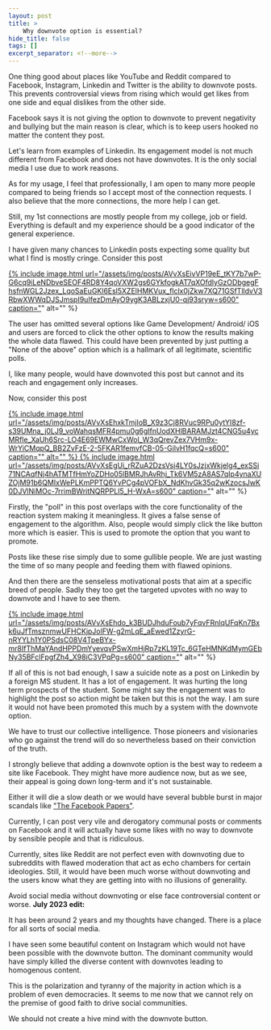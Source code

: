 ```yaml
---
layout: post
title: >
    Why downvote option is essential?
hide_title: false
tags: []
excerpt_separator: <!--more-->
---
```

One thing good about places like YouTube and Reddit compared to Facebook, Instagram, Linkedin and Twitter is the ability to downvote posts. This prevents controversial views from rising which would get likes from one side and equal dislikes from the other side. 

Facebook says it is not giving the option to downvote to prevent negativity and bullying but the main reason is clear, which is to keep users hooked no matter the content they post.

Let's learn from examples of Linkedin. Its engagement model is not much different from Facebook and does not have downvotes. It is the only social media I use due to work reasons. 

As for my usage, I feel that professionally, I am open to many more people compared to being friends so I accept most of the connection requests. I also believe that the more connections, the more help I can get.

Still, my 1st connections are mostly people from my college, job or field. Everything is default and my experience should be a good indicator of the general experience.

I have given many chances to Linkedin posts expecting some quality but what I find is mostly cringe.
Consider this post 

[
{% include image.html url="/assets/img/posts/AVvXsEivVP19eE_tKY7b7wP-G6cq9iLeNDbveSEOF4RD8Y4qoVXW2gs6GYkfogkAT7qXOfdlyGzODbgegFhsfnWGL2Jzex_LqoSaEuGKl6Esl5XZElHMKVux_flclx0jZkw7XQ71GSfTlldvV3RbwXWWqDJSJmspI9uIfezDmAyO9ygK3ABLzxjU0-qj93sryw=s600" caption="](https://blogger.googleusercontent.com/img/a/AVvXsEivVP19eE_tKY7b7wP-G6cq9iLeNDbveSEOF4RD8Y4qoVXW2gs6GYkfogkAT7qXOfdlyGzODbgegFhsfnWGL2Jzex_LqoSaEuGKl6Esl5XZElHMKVux_flclx0jZkw7XQ71GSfTlldvV3RbwXWWqDJSJmspI9uIfezDmAyO9ygK3ABLzxjU0-qj93sryw=s1106)" alt="" %}

The user has omitted several options like Game Development/ Android/ iOS and users are forced to click the other options to know the results making the whole data flawed. This could have been prevented by just putting a "None of the above" option which is a hallmark of all legitimate, scientific polls.

I, like many people, would have downvoted this post but cannot and its reach and engagement only increases.

Now, consider this post

[
{% include image.html url="/assets/img/posts/AVvXsEhxkTmjIoB_X9z3Cj8RVuc9RPu0ytYI8zf-s39UMna_j0LJ9_voWahqsMFR4pmu0g6gIfnUodXHlBARAMJzt4CNG5u4ycMRfle_XaUh6Src-LO4E69EWMwCxWol_W3qQrevZex7VHm9x-WrYiCMqpQ_BB2ZvFzE-2-5FKAR1femvfCB-05-GilvH1fqcQ=s600" caption="](https://blogger.googleusercontent.com/img/a/AVvXsEhxkTmjIoB_X9z3Cj8RVuc9RPu0ytYI8zf-s39UMna_j0LJ9_voWahqsMFR4pmu0g6gIfnUodXHlBARAMJzt4CNG5u4ycMRfle_XaUh6Src-LO4E69EWMwCxWol_W3qQrevZex7VHm9x-WrYiCMqpQ_BB2ZvFzE-2-5FKAR1femvfCB-05-GilvH1fqcQ=s1416)[" alt="" %}
{% include image.html url="/assets/img/posts/AVvXsEgUi_rRZuA2DzsVsj4LY0sJzjxWkjelg4_exSSi71NCAqfNj4hATMTfHmYoZDHo05lBMRJhAvRhj_Tk6VM5zA8AS7qIp4ynaXUZOjM91b6QMIxWePLKmPPTQ6YvPCg4pVOFbX_NdKhvGk35q2wKzocsJwK0DJVlNiMOc-7rrimBWritNQRPPLI5_H-WxA=s600" caption="](https://blogger.googleusercontent.com/img/a/AVvXsEgUi_rRZuA2DzsVsj4LY0sJzjxWkjelg4_exSSi71NCAqfNj4hATMTfHmYoZDHo05lBMRJhAvRhj_Tk6VM5zA8AS7qIp4ynaXUZOjM91b6QMIxWePLKmPPTQ6YvPCg4pVOFbX_NdKhvGk35q2wKzocsJwK0DJVlNiMOc-7rrimBWritNQRPPLI5_H-WxA=s1132)" alt="" %}


Firstly, the "poll" in this post overlaps with the core functionality of the reaction system making it meaningless. It gives a false sense of engagement to the algorithm. Also, people would simply click the like button more which is easier. This is used to promote the option that you want to promote.

Posts like these rise simply due to some gullible people. We are just wasting the time of so many people and feeding them with flawed opinions.

And then there are the senseless motivational posts that aim at a specific breed of people. Sadly they too get the targeted upvotes with no way to downvote and I have to see them.

[
{% include image.html url="/assets/img/posts/AVvXsEhdo_k3BUDJhduFoub7yFqvFRnlqUFqKn7Bxk6uJfTmsznmwUFHCKjpJolFW-g2mLqE_aEwed1ZzyrG-nRYYLh1Y0PSdsC08V4TpeBYx-mr8IfThMaYAndHPPDmYyevqvPSwXmHjRp7zKL19Tc_6GTeHMNKdMymGEbNy35BFcIFpgfZh4_X98iC3VPqPg=s600" caption="](https://blogger.googleusercontent.com/img/a/AVvXsEhdo_k3BUDJhduFoub7yFqvFRnlqUFqKn7Bxk6uJfTmsznmwUFHCKjpJolFW-g2mLqE_aEwed1ZzyrG-nRYYLh1Y0PSdsC08V4TpeBYx-mr8IfThMaYAndHPPDmYyevqvPSwXmHjRp7zKL19Tc_6GTeHMNKdMymGEbNy35BFcIFpgfZh4_X98iC3VPqPg=s1106)" alt="" %}

If all of this is not bad enough, I saw a suicide note as a post on Linkedin by a foreign MS student. It has a lot of engagement. It was hurting the long term prospects of the student. Some might say the engagement was to highlight the post so action might be taken but this is not the way. I am sure it would not have been promoted this much by a system with the downvote option.

We have to trust our collective intelligence. Those pioneers and visionaries who go against the trend will do so nevertheless based on their conviction of the truth.

I strongly believe that adding a downvote option is the best way to redeem a site like Facebook. They might have more audience now, but as we see, their appeal is going down long\-term and it's not sustainable.

Either it will die a slow death or we would have several bubble burst in major scandals like ["The Facebook Papers"](https://www.youtube.com/watch?v=H0hy2QTqNuU).

Currently, I can post very vile and derogatory communal posts or comments on Facebook and it will actually have some likes with no way to downvote by sensible people and that is ridiculous.

Currently, sites like Reddit are not perfect even with downvoting due to subreddits with flawed moderation that act as echo chambers for certain ideologies. Still, it would have been much worse without downvoting and the users know what they are getting into with no illusions of generality.

Avoid social media without downvoting or else face controversial content or worse.
**July 2023 edit:**

It has been around 2 years and my thoughts have changed. There is a place for all sorts of social media.

I have seen some beautiful content on Instagram which would not have been possible with the downvote button. The dominant community would have simply killed the diverse content with downvotes leading to homogenous content.

This is the polarization and tyranny of the majority in action which is a problem of even democracies. It seems to me now that we cannot rely on the premise of good faith to drive social communities.

We should not create a hive mind with the downvote button.
